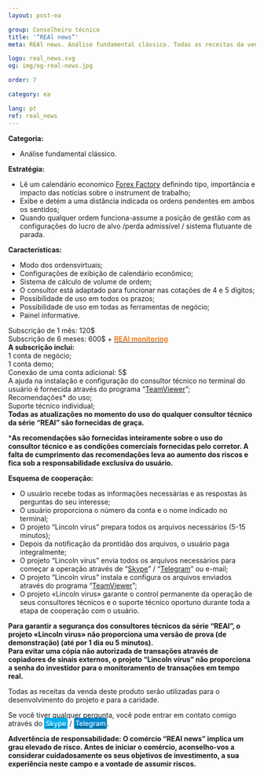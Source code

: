```yaml
---
layout: post-ea

group: Сonselheiro técnico
title: '“REAl news”'
meta: REAl news. Análise fundamental clássico. Todas as receitas da venda deste produto serão utilizadas para o desenvolvimento do projeto e para a caridade.

logo: real_news.svg
og: img/og-real-news.jpg

order: 7

category: ea

lang: pt
ref: real_news
---
```


**Categoria:**
  - Análise fundamental clássico.

**Estratégia:**
  - Lê um calendário economico <a href="https://www.forexfactory.com" target="_blank">Forex Factory</a> definindo tipo, importância e impacto das notícias sobre o instrument de trabalho;
  - Exibe e detém a uma distância indicada os ordens pendentes em ambos os sentidos;
  - Quando qualquer ordem funciona-assume a posição de gestão com as configurações do lucro de alvo /perda admissível / sistema flutuante de parada.

**Características:**
  - Modo dos ordensvirtuais;
  - Configurações de exibição de calendário econômico;
  - Sistema de cálculo de volume de ordem;
  - O consultor está adaptado para funcionar nas cotações de 4 e 5 dígitos;
  - Possibilidade de uso em todos os prazos;
  - Possibilidade de uso em todas as ferramentas de negócio;
  - Painel informative.
  
  Subscrição de 1 mês: 120$  
  Subscrição de 6 meses: 600$ + **<a href="https://lincolnvirus.com/projects/pt/forex/real_monitoring.html" target="_blank"><span style="color:#f07e20">REAl monitoring</span></a>**  
  **A subscrição inclui:**  
  1 conta de negócio;  
  1 conta demo;  
  Conexão de uma conta adicional: 5$  
  A ajuda na instalação e configuração do consultor técnico no terminal do usuário é fornecida através do programa “<a href="https://www.teamviewer.com/" target="_blank">TeamViewer</a>”;  
  Recomendações* do uso;  
  Suporte técnico individual;  
  **Todas as atualizações no momento do uso do qualquer consultor técnico da série “REAl” são fornecidas de graça.**
  
***As recomendações são fornecidas inteiramente sobre o uso do consultor técnico e as condições comerciais fornecidas pelo corretor. A falta de cumprimento das recomendações leva ao aumento dos riscos e fica sob a responsabilidade exclusiva do usuário.**

**Esquema de cooperação:**  

- O usuário recebe todas as informações necessárias e as respostas às perguntas do seu interesse;  
- O usuário proporciona o número da conta e o nome indicado no terminal;  
- O projeto “Lincoln vírus” prepara todos os arquivos necessários (5-15 minutos);  
- Depois da notificação da prontidão dos arquivos, o usuário paga integralmente;  
- O projeto “Lincoln vírus” envia todos os arquivos necessários para começar a operação através de “<a href="skype:chutkoy89?call" target="_blank">Skype</a>” / “<a href="https://t.me/chutkoy" target="_blank">Telegram</a>” ou e-mail;  
- O projeto “Lincoln vírus” instala e configura os arquivos enviados através do programa “<a href="https://www.teamviewer.com/" target="_blank">TeamViewer</a>”;  
- O projeto «Lincoln virus» garante o control permanente da operação de seus consultores técnicos e o suporte técnico oportuno durante toda a etapa de cooperação com o usuário.  

**Para garantir a segurança dos consultores técnicos da série “REAl”, o projeto «Lincoln virus» não proporciona uma versão de prova (de demonstração) (até por 1 dia ou 5 minutos).**  
**Para evitar uma cópia não autorizada de transações através de copiadores de sinais externos, o projeto “Lincoln vírus” não proporciona a senha do investidor para o monitoramento de transações em tempo real.**

Todas as receitas da venda deste produto serão utilizadas para o desenvolvimento do projeto e para a caridade.  

Se você tiver qualquer pergunta, você pode entrar em contato comigo através do <a href="skype:chutkoy89?call" target="_blank"><span style="background-color:#00aff0; color:white; padding:3px; border-radius: 3px">Skype</span></a> / <a href="https://t.me/chutkoy" target="_blank"><span style="background-color:#0088cc; color:white; padding:3px; border-radius: 3px">Telegram</span></a>.

**Advertência de responsabilidade: O comércio “REAl news” implica um grau elevado de risco. Antes de iniciar o comércio, aconselho-vos a considerar cuidadosamente os seus objetivos de investimento, a sua experiência neste campo e a vontade de assumir riscos.**
